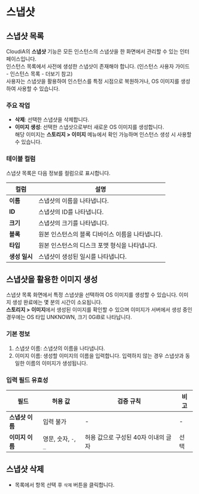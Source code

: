 # 스냅샷

## 스냅샷 목록
CloudiA의 **스냅샷** 기능은 모든 인스턴스의 스냅샷을 한 화면에서 관리할 수 있는 인터페이스입니다.  
인스턴스 목록에서 사전에 생성한 스냅샷이 존재해야 합니다. (인스턴스 사용자 가이드 - 인스턴스 목록 - 더보기 참고)   
사용자는 스냅샷을 활용하여 인스턴스를 특정 시점으로 복원하거나, OS 이미지를 생성하여 사용할 수 있습니다.

### 주요 작업
- **삭제**: 선택한 스냅샷을 삭제합니다.
- **이미지 생성**: 선택한 스냅샷으로부터 새로운 OS 이미지를 생성합니다.<br>
해당 이미지는 **스토리지 > 이미지** 메뉴에서 확인 가능하며 인스턴스 생성 시 사용할 수 있습니다.

### 테이블 컬럼
스냅샷 목록은 다음 정보를 컬럼으로 표시합니다.

| 컬럼 | 설명 |
|------|------|
| **이름** | 스냅샷의 이름을 나타냅니다. |
| **ID** | 스냅샷의 ID를 나타냅니다. |
| **크기** | 스냅샷의 크기를 나타냅니다. |
| **블록** | 원본 인스턴스의 블록 디바이스 이름을 나타냅니다. |
| **타입** | 원본 인스턴스의 디스크 포맷 형식을 나타냅니다.  |
| **생성 일시** | 스냅샷이 생성된 일시를 나타냅니다. |

## 스냅샷을 활용한 이미지 생성
스냅샷 목록 화면에서 특정 스냅샷을 선택하여 OS 이미지를 생성할 수 있습니다. 이미지 생성 완료에는 몇 분의 시간이 소요됩니다.   
**스토리지 > 이미지**에서 생성된 이미지를 확인할 수 있으며 이미지가 서버에서 생성 중인 경우에는 OS 타입 UNKNOWN, 크기 0GiB로 나타납니다.

### 기본 정보
1. 스냅샷 이름: 스냅샷의 이름을 나타냅니다.
2. 이미지 이름: 생성할 이미지의 이름을 입력합니다. 입력하지 않는 경우 스냅샷과 동일한 이름의 이미지가 생성됩니다.

### 입력 필드 유효성
| 필드 | 허용 값 | 검증 규칙 | 비고 |
|------|----------|------------|------|
| **스냅샷 이름** | 입력 불가 | - | - |
| **이미지 이름** | 영문, 숫자, `-`, `_` | 허용 값으로 구성된 40자 이내의 글자 | 선택 |

## 스냅샷 삭제
- 목록에서 항목 선택 후 `삭제` 버튼을 클릭합니다.
